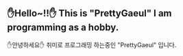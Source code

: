 ✋Hello~!!✋
This is "PrettyGaeul" I am programming as a hobby.
-----------------------------------------------------------------------------------------------------------------------------------------------------------
✋안녕하세요✋
취미로 프로그래밍 하는중인 "PrettyGaeul" 입니다.
